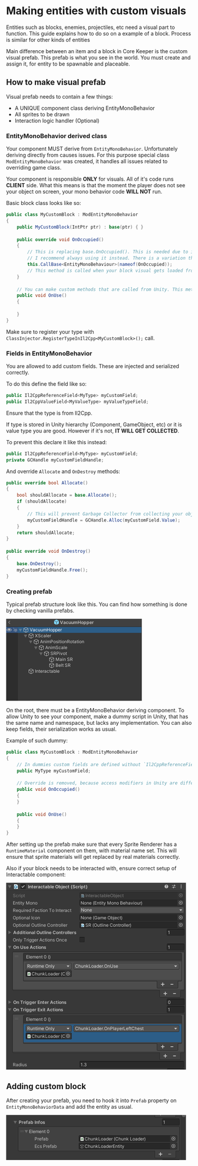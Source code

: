 ﻿# Making entities with custom visuals
Entities such as blocks, enemies, projectiles, etc need a visual part to function. This guide explains how to do so on a example of a block. Process is similar for other kinds of entities

Main difference between an item and a block in Core Keeper is the custom visual prefab. This prefab is what you see in the world. You must create and assign it, for entity to be spawnable and placeable.

## How to make visual prefab
Visual prefab needs to contain a few things:
- A UNIQUE component class deriving EntityMonoBehavior
- All sprites to be drawn
- Interaction logic handler (Optional)

### EntityMonoBehavior derived class

Your component MUST derive from `EntityMonoBehavior`. Unfortunately deriving directly from causes issues. For this purpose special class `ModEntityMonoBehavior` was created, it handles all issues related to overriding game class.

Your component is responsible <b>ONLY</b> for visuals. All of it's code runs <b>CLIENT</b> side. What this means is that the moment the player does not see your object on screen, your mono behavior code <b>WILL NOT</b> run.

Basic block class looks like so:
```cs
public class MyCustomBlock : ModEntityMonoBehavior
{
    public MyCustomBlock(IntPtr ptr) : base(ptr) { }

    public override void OnOccupied()
    {
        // This is replacing base.OnOccupied(). This is needed due to internal implemenation of Il2CppInterop
        // I recommend always using it instead. There is a variation that allows to pass parameters too
        this.CallBase<EntityMonoBehaviour>(nameof(OnOccupied));
		// This method is called when your block visual gets loaded from pool
    }

	// You can make custom methods that are called from Unity. This method, if setup correctly would be called, when user uses your block
    public void OnUse()
    {

    }
}
```
Make sure to register your type with `ClassInjector.RegisterTypeInIl2Cpp<MyCustomBlock>();` call.

### Fields in EntityMonoBehavior

You are allowed to add custom fields. These are injected and serialized correctly.

To do this define the field like so:
```cs
public Il2CppReferenceField<MyType> myCustomField;
public Il2CppValueField<MyValueType> myValueTypeField;
```
Ensure that the type is from Il2Cpp. 

If type is stored in Unity hierarchy (Component, GameObject, etc) or it is value type you are good. However if it's not, <b> IT WILL GET COLLECTED</b>. 

To prevent this declare it like this instead:
```csharp
public Il2CppReferenceField<MyType> myCustomField;
private GCHandle myCustomFieldHandle;
```

And override `Allocate` and `OnDestroy` methods:
```csharp
public override bool Allocate()
{
    bool shouldAllocate = base.Allocate();
    if (shouldAllocate)
    {
        // This will prevent Garbage Collector from collecting your object
        myCustomFieldHandle = GCHandle.Alloc(myCustomField.Value);
    }
    return shouldAllocate;
}

public override void OnDestroy()
{
    base.OnDestroy();
    myCustomFieldHandle.Free();
}
```

### Creating prefab
Typical prefab structure look like this. You can find how something is done by checking vanilla prefabs.

![Visual Prefab Structure In Unity Editor](../documentation/visual-prefab.png)<br>

On the root, there must be a EntityMonoBehavior deriving component. To allow Unity to see your component, make a dummy script in Unity, that has the same name and namespace, but lacks any implementation. You can also keep fields, their serialization works as usual.

Example of such dummy:
```cs
public class MyCustomBlock : ModEntityMonoBehavior
{
    // In dummies custom fields are defined without `Il2CppReferenceField`
    public MyType myCustomField;

    // Override is removed, because access modifiers in Unity are different from ours
    public void OnOccupied()
    {
    }

    public void OnUse()
    {
    }
}
```

After setting up the prefab make sure that every Sprite Renderer has a `RuntimeMaterial` component on them, with material name set. This will ensure that sprite materials will get replaced by real materials correctly.

Also if your block needs to be interacted with, ensure correct setup of Interactable component:

![Interactable component In Unity Editor](../documentation/prefab-interactible.png)<br>

## Adding custom block
After creating your prefab, you need to hook it into `Prefab` property on `EntityMonoBehaviorData` and add the entity as usual.

![Hooking visual prefab](../documentation/visual-prefab-hooked.png)<br>
